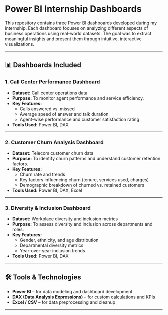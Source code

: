 # Power BI Internship Dashboards

This repository contains three Power BI dashboards developed during my internship. Each dashboard focuses on analyzing different aspects of business operations using real-world datasets. The goal was to extract meaningful insights and present them through intuitive, interactive visualizations.

---

## 📊 Dashboards Included

### 1. **Call Center Performance Dashboard**
- **Dataset:** Call center operations data
- **Purpose:** To monitor agent performance and service efficiency.
- **Key Features:**
  - Calls answered vs. missed
  - Average speed of answer and talk duration
  - Agent-wise performance and customer satisfaction rating
- **Tools Used:** Power BI, DAX

---

### 2. **Customer Churn Analysis Dashboard**
- **Dataset:** Telecom customer churn data
- **Purpose:** To identify churn patterns and understand customer retention factors.
- **Key Features:**
  - Churn rate and trends
  - Key factors influencing churn (tenure, services used, charges)
  - Demographic breakdown of churned vs. retained customers
- **Tools Used:** Power BI, DAX, Excel

---

### 3. **Diversity & Inclusion Dashboard**
- **Dataset:** Workplace diversity and inclusion metrics
- **Purpose:** To assess diversity and inclusion across departments and roles.
- **Key Features:**
  - Gender, ethnicity, and age distribution
  - Departmental diversity metrics
  - Year-over-year inclusion trends
- **Tools Used:** Power BI, DAX

---

## 🛠 Tools & Technologies
- **Power BI** – for data modeling and dashboard development
- **DAX (Data Analysis Expressions)** – for custom calculations and KPIs
- **Excel / CSV** – for data preprocessing and cleanup

---


